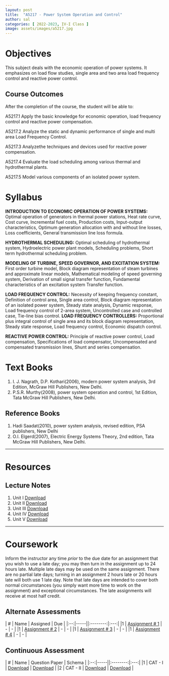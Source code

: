 ```yaml
---
layout: post
title:  "A5217 - Power System Operation and Control"
author: sal
categories: [ 2022-2023, IV-I Class ]
image: assets/images/a5217.jpg
---
```

# <a name="description">Objectives</a>

  This subject deals with the economic operation of power systems. It emphasizes on load flow studies, single area and two area load frequency control and reactive power control.

## <a name="outcomes">Course Outcomes</a>

After the completion of the course, the student will be able to:

A5217.1 Apply the basic knowledge for economic operation, load frequency control and reactive power compensation.

A5217.2 Analyze the static and dynamic performance of single and multi area Load Frequency Control.

A5217.3 Analyzethe techniques and devices used for reactive power compensation.

A5217.4 Evaluate the load scheduling among various thermal and hydrothermal plants.

A5217.5 Model various components of an isolated power system.

# <a name="syllabus">Syllabus</a>

**INTRODUCTION TO ECONOMIC OPERATION OF POWER SYSTEMS:** Optimal operation of generators in thermal power stations, Heat rate curve, Cost curve, Incremental fuel costs, Production costs, Input-output characteristics, Optimum generation allocation with and without line losses, Loss coefficients, General transmission line loss formula.

**HYDROTHERMAL SCHEDULING:** Optimal scheduling of hydrothermal system, Hydroelectric power plant models, Scheduling problems, Short term hydrothermal scheduling problem. 

**MODELING OF TURBINE, SPEED GOVERNOR, AND EXCITATION SYSTEM:** First order turbine model, Block diagram representation of steam turbines and approximate linear models, Mathematical modeling of speed governing system, Derivation of small signal transfer function, Fundamental characteristics of an excitation system Transfer function.

**LOAD FREQUENCY CONTROL:** Necessity of keeping frequency constant, Definition of control area, Single area control, Block diagram representation of an isolated power system, Steady state analysis, Dynamic response, Load frequency control of 2-area system, Uncontrolled case and controlled case, Tie-line bias control.
**LOAD FREQUENCY CONTROLLERS:** Proportional plus integral control of single area and its block diagram representation, Steady state response, Load frequency control, Economic dispatch control.

**REACTIVE POWER CONTROL:** Principle of reactive power control, Load compensation, Specifications of load compensator, Uncompensated and compensated transmission lines, Shunt and series compensation.

# <a name="textbooks">Text Books</a>

1. I. J. Nagrath, D.P. Kothari(2006), modern power system analysis, 3rd Edition, McGraw Hill Publishers, New Delhi.
2. P.S.R. Murthy(2008), power system operation and control, 1st Edition, Tata McGraw Hill Publishers, New Delhi.

## <a name="references">Reference Books</a>

1. Hadi Saadat(2010), power system analysis, revised edition, PSA publishers, New Delhi
2. O.I. Elgerd(2007), Electric Energy Systems Theory, 2nd edition, Tata McGraw Hill Publishers, New Delhi.

<hr>

# Resources

## <a name="lecturenotes">Lecture Notes</a>

1. Unit I [Download](link)
2. Unit II [Download](link)
3. Unit III [Download](link)
4. Unit IV [Download](link)
5. Unit V [Download](link)

<hr>

# Coursework

Inform the instructor any time *prior* to the due date for an assignment that you wish to use a late day; you may then turn in the assignment up to 24 hours late. Multiple late days may be used on the same assignment. There are no partial late days; turning in an assignment 2 hours late or 20 hours late will both use 1 late day. Note that late days are intended to cover both normal circumstances (you simply want more time to work on the assignment) and exceptional circumstances. The late assignments will receive at most half credit.

## <a name="aat">Alternate Assessments</a>

| #  | Name | Assigned | Due |
|:--:|-----||:--------:|:---:|
|1 | [Assignment # 1](link) | - | - |
|1 | [Assignment # 2](link) | - | - |
|1 | [Assignment # 3](link) | - | - |
|1 | [Assignment # 4](link) | - | - |

## <a name="cat">Continuous Assessment</a>

| #  | Name | Question Paper | Schema  |
|:--:|-----||:--------:|:---:|
|1 | CAT - I | [Download](link) | [Download](link) |
|2 | CAT - II | [Download](link) | [Download](link) |